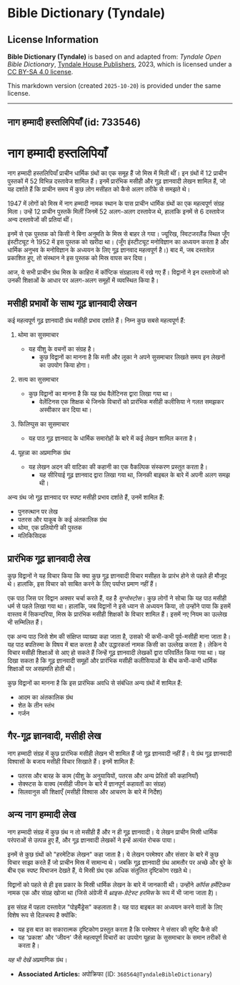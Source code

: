 # Bible Dictionary (Tyndale)

## License Information

**Bible Dictionary (Tyndale)** is based on and adapted from: _Tyndale Open Bible Dictionary_, [Tyndale House Publishers](https://tyndaleopenresources.com/), 2023, which is licensed under a [CC BY-SA 4.0 license](https://creativecommons.org/licenses/by-sa/4.0/legalcode.en).

This markdown version (created `2025-10-20`) is provided under the same license.



--------------------------------

## नाग हम्मादी हस्तलिपियाँ (id: 733546)

नाग हम्मादी हस्तलिपियाँ
=======================

नाग हम्मादी हस्तलिपियाँ प्राचीन धार्मिक ग्रंथों का एक समूह हैं जो मिस्र में मिली थीं। इन ग्रंथों में 12 प्राचीन पुस्तकों में 52 विभिन्न दस्तावेज शामिल हैं। इनमें प्रारंभिक मसीही और गूढ़ ज्ञानवादी लेखन शामिल हैं, जो यह दर्शाते हैं कि प्राचीन समय में कुछ लोग मसीहत को कैसे अलग तरीके से समझते थे।

1947 में लोगों को मिस्र में नाग हम्मादी नामक स्थान के पास प्राचीन धार्मिक ग्रंथों का एक महत्वपूर्ण संग्रह मिला। उन्हें 12 प्राचीन पुस्तकें मिलीं जिनमें 52 अलग\-अलग दस्तावेज थे, हालांकि इनमें से 6 दस्तावेज अन्य दस्तावेजों की प्रतियां थीं।

इनमें से एक पुस्तक को किसी ने बिना अनुमति के मिस्र से बाहर ले गया। ज्यूरिख, स्विटजरलैंड स्थित जूँग इंस्टीट्यूट ने 1952 में इस पुस्तक को खरीदा था। (जूँग इंस्टीट्यूट मनोविज्ञान का अध्ययन करता है और धार्मिक अनुभव के मनोविज्ञान के अध्ययन के लिए गूढ़ ज्ञानवाद महत्वपूर्ण है।) बाद में, जब दस्तावेज़ प्रकाशित हुए, तो संस्थान ने इस पुस्तक को मिस्र वापस कर दिया।

आज, ये सभी प्राचीन ग्रंथ मिस्र के काहिरा में कॉप्टिक संग्रहालय में रखे गए हैं। विद्वानों ने इन दस्तावेजों को उनकी शिक्षाओं के आधार पर अलग\-अलग समूहों में व्यवस्थित किया है।

मसीही प्रभावों के साथ गूढ़ ज्ञानवादी लेखन
-----------------------------------------

कई महत्वपूर्ण गूढ़ ज्ञानवादी ग्रंथ मसीही प्रभाव दर्शाते हैं। निम्न कुछ सबसे महत्वपूर्ण हैं:

1. थोमा का सुसमाचार

    * यह यीशु के वचनों का संग्रह है।
        * कुछ विद्वानों का मानना है कि मत्ती और लूका ने अपने सुसमाचार लिखते समय इन लेखनों का उपयोग किया होगा।
2. सत्य का सुसमाचार

    * कुछ विद्वानों का मानना है कि यह ग्रंथ वैलेंटिनस द्वारा लिखा गया था।
        * वेलेंटिनस एक शिक्षक थे जिनके विचारों को प्रारंभिक मसीही कलीसिया ने गलत समझकर अस्वीकार कर दिया था।
3. फिलिप्पुस का सुसमाचार

    * यह पाठ गूढ़ ज्ञानवाद के धार्मिक समारोहों के बारे में कई लेखन शामिल करता है।
4. यूहन्ना का अप्रमाणिक ग्रंथ

    * यह लेखन अदन की वाटिका की कहानी का एक वैकल्पिक संस्करण प्रस्तुत करता है।
        * यह सीरियाई गूढ़ ज्ञानवाद द्वारा लिखा गया था, जिनकी बाइबल के बारे में अपनी अलग समझ थी।

अन्य ग्रंथ जो गूढ़ ज्ञानवाद पर स्पष्ट मसीही प्रभाव दर्शाते हैं, उनमें शामिल हैं:

* पुनरुत्थान पर लेख
* पतरस और याकूब के कई अंतकालिक ग्रंथ
* थोमा, एक प्रतियोगी की पुस्तक
* मलिकिसिदक

प्रारंभिक गूढ़ ज्ञानवादी लेख
----------------------------

कुछ विद्वानों ने यह विचार किया कि क्या कुछ गूढ़ ज्ञानवादी विचार मसीहत के प्रारंभ होने से पहले ही मौजूद थे। हालांकि, इस विचार को साबित करने के लिए पर्याप्त प्रमाण नहीं हैं।

एक पाठ जिस पर विद्वान अक्सर चर्चा करते हैं, वह है *यूग्नोस्टोस*। कुछ लोगों ने सोचा कि यह पाठ मसीही धर्म से पहले लिखा गया था। हालांकि, जब विद्वानों ने इसे ध्यान से अध्ययन किया, तो उन्होंने पाया कि इसमें वास्तव में सिकन्दरिया, मिस्र के प्रारंभिक मसीही शिक्षकों के विचार शामिल हैं। इसमें नए नियम का उल्लेख भी सम्मिलित हैं।

एक अन्य पाठ जिसे शेम की संक्षिप्त व्याख्या कहा जाता है, उसको भी कभी\-कभी पूर्व\-मसीही माना जाता है। यह पाठ बपतिस्मा के विषय में बात करता है और उद्धारकर्ता नामक किसी का उल्लेख करता है। लेकिन ये विचार मसीही शिक्षाओं से आए हो सकते हैं जिन्हें गूढ़ ज्ञानवादी लेखकों द्वारा परिवर्तित किया गया था। यह दिखा सकता है कि गूढ़ ज्ञानवादी समूहों और प्रारंभिक मसीही कलीसियाओं के बीच कभी\-कभी धार्मिक शिक्षाओं पर असहमति होती थी।

कुछ विद्वानों का मानना है कि इस प्रारंभिक अवधि से संबंधित अन्य ग्रंथों में शामिल हैं:

* आदम का अंतकालिक ग्रंथ
* शेत के तीन स्तंभ
* गर्जन

गैर\-गूढ़ ज्ञानवादी, मसीही लेख
------------------------------

नाग हम्मादी संग्रह में कुछ प्रारंभिक मसीही लेखन भी शामिल हैं जो गूढ़ ज्ञानवादी नहीं हैं। ये ग्रंथ गूढ़ ज्ञानवादी विश्वासों के बजाय मसीही विचार सिखाते हैं। इनमें शामिल हैं:

* पतरस और बारह के काम (यीशु के अनुयायियों, पतरस और अन्य प्रेरितों की कहानियाँ)
* सेक्स्टस के वाक्य (मसीही जीवन के बारे में ज्ञानपूर्ण कहावतों का संग्रह)
* सिलवानुस की शिक्षाएँ (मसीही विश्वास और आचरण के बारे में निर्देश)

अन्य नाग हम्मादी लेख
--------------------

नाग हम्मादी संग्रह में कुछ ग्रंथ न तो मसीही हैं और न ही गूढ़ ज्ञानवादी। ये लेखन प्राचीन मिस्री धार्मिक परंपराओं से उत्पन्न हुए हैं, और गूढ़ ज्ञानवादी लेखकों ने इन्हें अत्यंत रोचक पाया।

इनमें से कुछ ग्रंथों को "हरमेटिक लेखन" कहा जाता है। ये लेखन परमेश्वर और संसार के बारे में कुछ विचार साझा करते हैं जो प्राचीन मिस्र में सामान्य थे। जबकि गूढ़ ज्ञानवादी ग्रंथ आमतौर पर अच्छे और बुरे के बीच एक स्पष्ट विभाजन देखते हैं, ये मिस्री ग्रंथ एक अधिक संतुलित दृष्टिकोण रखते थे।

विद्वानों को पहले से ही इस प्रकार के मिस्री धार्मिक लेखन के बारे में जानकारी थी। उन्होंने *कॉर्पस हर्मेटिकम* नामक एक और संग्रह खोजा था (जिसे अंग्रेजी में *थ्राइस\-ग्रेटेस्ट हरमिस* के रूप में भी जाना जाता है)।

इस संग्रह में पहला दस्तावेज़ "पोइमैंड्रेस" कहलाता है। यह पाठ बाइबल का अध्ययन करने वालों के लिए विशेष रूप से दिलचस्प है क्योंकि:

* यह इस बात का सकारात्मक दृष्टिकोण प्रस्तुत करता है कि परमेश्वर ने संसार की सृष्टि कैसे की
* यह 'प्रकाश' और 'जीवन' जैसे महत्वपूर्ण विचारों का उपयोग यूहन्ना के सुसमाचार के समान तरीकों से करता है।

*यह भी देखें* अप्रमाणिक ग्रंथ।

* **Associated Articles:** अपोक्रिफा (ID: `368564@TyndaleBibleDictionary`)


